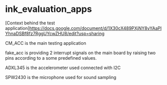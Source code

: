 # ink_evaluation_apps

[Context behind the test application]https://docs.google.com/document/d/1X30cX489PXjNY8vYAaPlYhnaDSBf8fz7RggUYcwZHU8/edit?usp=sharing

CM_ACC is the main testing application

fake_acc is providing 2 interrupt signals on the main board by raising two pins according to a some predefined values.

ADXL345 is the accelerometer used connected with I2C

SPW2430 is the microphone used for sound sampling 